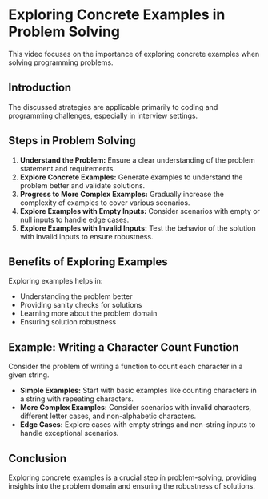 
Exploring Concrete Examples in Problem Solving
==============================================

This video focuses on the importance of exploring concrete examples when solving programming problems.

Introduction
------------

The discussed strategies are applicable primarily to coding and programming challenges, especially in interview settings.

Steps in Problem Solving
------------------------

1.  **Understand the Problem:** Ensure a clear understanding of the problem statement and requirements.
2.  **Explore Concrete Examples:** Generate examples to understand the problem better and validate solutions.
3.  **Progress to More Complex Examples:** Gradually increase the complexity of examples to cover various scenarios.
4.  **Explore Examples with Empty Inputs:** Consider scenarios with empty or null inputs to handle edge cases.
5.  **Explore Examples with Invalid Inputs:** Test the behavior of the solution with invalid inputs to ensure robustness.

Benefits of Exploring Examples
------------------------------

Exploring examples helps in:

*   Understanding the problem better
*   Providing sanity checks for solutions
*   Learning more about the problem domain
*   Ensuring solution robustness

Example: Writing a Character Count Function
-------------------------------------------

Consider the problem of writing a function to count each character in a given string.

*   **Simple Examples:** Start with basic examples like counting characters in a string with repeating characters.
*   **More Complex Examples:** Consider scenarios with invalid characters, different letter cases, and non-alphabetic characters.
*   **Edge Cases:** Explore cases with empty strings and non-string inputs to handle exceptional scenarios.

Conclusion
----------

Exploring concrete examples is a crucial step in problem-solving, providing insights into the problem domain and ensuring the robustness of solutions.